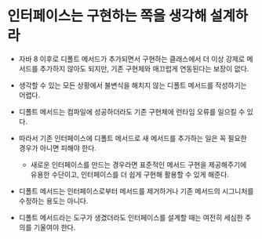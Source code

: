 # 인터페이스는 구현하는 쪽을 생각해 설계하라

* 자바 8 이후로 디폴트 메서드가 추가되면서 구현하는 클래스에서 더 이상 강제로 메서드를 추가하지 않아도 되지만, 기존 구현체와 매끄럽게 연동된다는 보장이 없다.

* 생각할 수 있는 모든 상황에서 불변식을 해치지 않는 디폴트 메서드를 작성하기는 어렵다.

* 디폴트 메서드는 컴파일에 성공하더라도 기존 구현체에 런타임 오류를 일으킬 수 있다.

* 따라서 기존 인터페이스에 디폴트 메서드로 새 메서드를 추가하는 일은 꼭 필요한 경우가 아니면 피해야 한다.
  * 새로운 인터페이스를 만드는 경우라면 표준적인 메서드 구현을 제공해주기에 유용한 수단이고, 인터페이스를 더 쉽게 구현해 활용할 수 있게 해준다.
  
* 디폴트 메서드는 인터페이스로부터 메서드를 제거하거나 기존 메서드의 시그니처를 수정하는 용도는 아니다.

* 디폴트 메서드라는 도구가 생겼더라도 인터페이스를 설계할 때는 여전히 세심한 주의를 기울여야 한다.